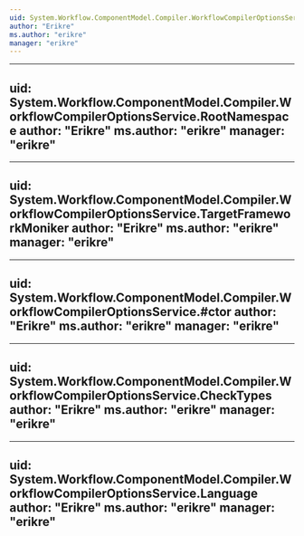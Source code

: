 ```yaml
---
uid: System.Workflow.ComponentModel.Compiler.WorkflowCompilerOptionsService
author: "Erikre"
ms.author: "erikre"
manager: "erikre"
---
```


---
uid: System.Workflow.ComponentModel.Compiler.WorkflowCompilerOptionsService.RootNamespace
author: "Erikre"
ms.author: "erikre"
manager: "erikre"
---

---
uid: System.Workflow.ComponentModel.Compiler.WorkflowCompilerOptionsService.TargetFrameworkMoniker
author: "Erikre"
ms.author: "erikre"
manager: "erikre"
---

---
uid: System.Workflow.ComponentModel.Compiler.WorkflowCompilerOptionsService.#ctor
author: "Erikre"
ms.author: "erikre"
manager: "erikre"
---

---
uid: System.Workflow.ComponentModel.Compiler.WorkflowCompilerOptionsService.CheckTypes
author: "Erikre"
ms.author: "erikre"
manager: "erikre"
---

---
uid: System.Workflow.ComponentModel.Compiler.WorkflowCompilerOptionsService.Language
author: "Erikre"
ms.author: "erikre"
manager: "erikre"
---
